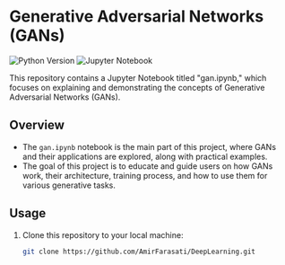 # Generative Adversarial Networks (GANs)

![Python Version](https://img.shields.io/badge/python-v3.7+-blue.svg)
![Jupyter Notebook](https://img.shields.io/badge/jupyter-notebook-orange.svg)

This repository contains a Jupyter Notebook titled "gan.ipynb," which focuses on explaining and demonstrating the concepts of Generative Adversarial Networks (GANs).

## Overview

- The `gan.ipynb` notebook is the main part of this project, where GANs and their applications are explored, along with practical examples.
- The goal of this project is to educate and guide users on how GANs work, their architecture, training process, and how to use them for various generative tasks.

## Usage

1. Clone this repository to your local machine:

   ```bash
   git clone https://github.com/AmirFarasati/DeepLearning.git
